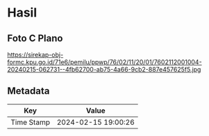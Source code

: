 # Hasil

## Foto C Plano

https://sirekap-obj-formc.kpu.go.id/71e6/pemilu/ppwp/76/02/11/20/01/7602112001004-20240215-062731--4fb62700-ab75-4a66-9cb2-887e457625f5.jpg


## Metadata

| Key        | Value               |
| ---------- | ------------------- |
| Time Stamp | 2024-02-15 19:00:26 |



